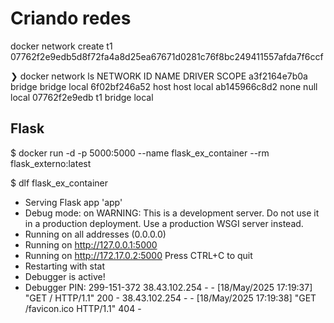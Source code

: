 # Criando redes

 docker network create t1
07762f2e9edb5d8f72fa4a8d25ea67671d0281c76f8bc249411557afda7f6ccf

❯ docker network ls
NETWORK ID     NAME      DRIVER    SCOPE
a3f2164e7b0a   bridge    bridge    local
6f02bf246a52   host      host      local
ab145966c8d2   none      null      local
07762f2e9edb   t1        bridge    local

## Flask
$ docker run -d -p 5000:5000 --name flask_ex_container --rm flask_externo:latest 

$ dlf flask_ex_container
 * Serving Flask app 'app'
 * Debug mode: on
WARNING: This is a development server. Do not use it in a production deployment. Use a production WSGI server instead.
 * Running on all addresses (0.0.0.0)
 * Running on http://127.0.0.1:5000
 * Running on http://172.17.0.2:5000
Press CTRL+C to quit
 * Restarting with stat
 * Debugger is active!
 * Debugger PIN: 299-151-372
38.43.102.254 - - [18/May/2025 17:19:37] "GET / HTTP/1.1" 200 -
38.43.102.254 - - [18/May/2025 17:19:38] "GET /favicon.ico HTTP/1.1" 404 -
